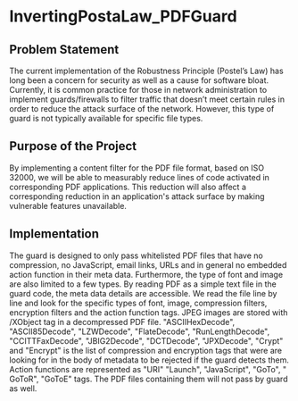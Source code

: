 # InvertingPostaLaw_PDFGuard
## Problem Statement
The current implementation of the Robustness Principle (Postel’s Law) has long been a concern for security as well as a cause for software bloat. Currently, it is common practice for those in network administration to implement guards/firewalls to filter traffic that doesn’t meet certain rules in order to reduce the attack surface of the network. However, this type of guard is not typically available for specific file types.
## Purpose of the Project
By implementing a content filter for the PDF file format, based on ISO 32000, we will be able to measurably reduce lines of code activated in corresponding PDF applications. This reduction will also affect a corresponding reduction in an application's attack surface by making vulnerable features unavailable.
## Implementation
The guard is designed to only pass whitelisted PDF files that have no compression, no JavaScript, email links, URLs and in general no embedded action function in their meta data. Furthermore, the type of font and image are also limited to a few types. By reading PDF as a simple text file in the guard code, the meta data details are accessible. We read the file line by line and look for the specific types of font, image, compression filters, encryption filters and the action function tags. JPEG images are stored with /XObject tag in a decompressed PDF file. "ASCIIHexDecode", "ASCII85Decode", "LZWDecode", "FlateDecode", "RunLengthDecode", "CCITTFaxDecode", "JBIG2Decode", "DCTDecode", "JPXDecode", "Crypt" and "Encrypt" is the list of compression and encryption tags that were are looking for in the body of metadata to be rejected if the guard detects them. Action functions are represented as "URI" "Launch", "JavaScript", "GoTo", " GoToR", "GoToE" tags. The PDF files containing them will not pass by guard as well.
